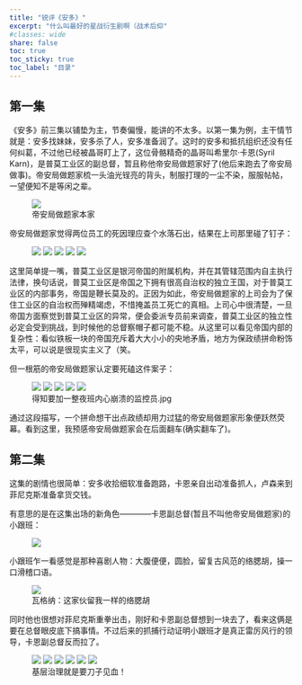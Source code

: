 ```yaml
---
title: "锐评《安多》"  
excerpt: "什么叫最好的星战衍生剧啊（战术后仰"
#classes: wide
share: false
toc: true
toc_sticky: true
toc_label: "目录"
---
```


## 第一集

《安多》前三集以铺垫为主，节奏偏慢，能讲的不太多。以第一集为例，主干情节就是：安多找妹妹，安多杀了人，安多准备润了。这时的安多和抵抗组织还没有任何纠葛，不过他已经被晶哥盯上了，这位骨骼精奇的晶哥叫希里尔·卡恩(Syril Karn)，是普莫工业区的副总督，暂且称他帝安局做题家好了(他后来跑去了帝安局做事)。帝安局做题家梳一头油光锃亮的背头，制服打理的一尘不染，服服帖帖，一望便知不是等闲之辈。

<figure>
    <a href="/assets/images/andor/1/Screenshot 2022-12-29 192223.jpg"><img src="/assets/images/andor/1/Screenshot 2022-12-29 192223.jpg"></a>
    <figcaption>帝安局做题家本家</figcaption>
</figure>

帝安局做题家觉得两位员工的死因理应查个水落石出，结果在上司那里碰了钉子：

<figure>
    <a href="/assets/images/andor/1/Screenshot 2022-12-29 191824.jpg"><img src="/assets/images/andor/1/Screenshot 2022-12-29 191824.jpg"></a>
    <a href="/assets/images/andor/1/Screenshot 2022-12-29 191847.jpg"><img src="/assets/images/andor/1/Screenshot 2022-12-29 191847.jpg"></a>
    <a href="/assets/images/andor/1/Screenshot 2022-12-29 191950.jpg"><img src="/assets/images/andor/1/Screenshot 2022-12-29 191950.jpg"></a>
    <a href="/assets/images/andor/1/Screenshot 2022-12-29 192010.jpg"><img src="/assets/images/andor/1/Screenshot 2022-12-29 192010.jpg"></a>
    <a href="/assets/images/andor/1/Screenshot 2022-12-29 192026.jpg"><img src="/assets/images/andor/1/Screenshot 2022-12-29 192026.jpg"></a>
</figure>

这里简单提一嘴，普莫工业区是银河帝国的附属机构，并在其管辖范围内自主执行法律，换句话说，普莫工业区是帝国之下拥有很高自治权的独立王国，对于普莫工业区的内部事务，帝国是鞭长莫及的。正因为如此，帝安局做题家的上司会为了保住工业区的自治权而殚精竭虑，不惜掩盖员工死亡的真相。上司心中很清楚，一旦帝国方面察觉到普莫工业区的异常，便会委派专员前来调查，普莫工业区的独立性必定会受到挑战，到时候他的总督察帽子都可能不稳。从这里可以看见帝国内部的复杂性：看似铁板一块的帝国充斥着大大小小的央地矛盾，地方为保政绩拼命粉饰太平，可以说是很现实主义了（笑。

但一根筋的帝安局做题家认定要死磕这件案子：

<figure>
    <a href="/assets/images/andor/1/Screenshot 2022-12-29 191115.jpg"><img src="/assets/images/andor/1/Screenshot 2022-12-29 191115.jpg"></a>
    <a href="/assets/images/andor/1/Screenshot 2022-12-29 191142.jpg"><img src="/assets/images/andor/1/Screenshot 2022-12-29 191142.jpg"></a>
    <a href="/assets/images/andor/1/Screenshot 2022-12-29 191210.jpg"><img src="/assets/images/andor/1/Screenshot 2022-12-29 191210.jpg"></a>
    <a href="/assets/images/andor/1/Screenshot 2022-12-29 191338.jpg"><img src="/assets/images/andor/1/Screenshot 2022-12-29 191338.jpg"></a>
    <a href="/assets/images/andor/1/Screenshot 2022-12-29 191443.jpg"><img src="/assets/images/andor/1/Screenshot 2022-12-29 191443.jpg"></a><figcaption>得知要加一整夜班内心崩溃的监控员.jpg</figcaption>
</figure>

通过这段描写，一个拼命想干出点政绩却用力过猛的帝安局做题家形象便跃然荧幕。看到这里，我预感帝安局做题家会在后面翻车(确实翻车了)。

## 第二集

这集的剧情也很简单：安多收拾细软准备跑路，卡恩亲自出动准备抓人，卢森来到菲尼克斯准备拿货交钱。

有意思的是在这集出场的新角色————卡恩副总督(暂且不叫他帝安局做题家)的小跟班：

<figure>
    <a href="/assets/images/andor/2/1.jpg"><img src="/assets/images/andor/2/1.jpg"></a>
</figure>

小跟班乍一看感觉是那种喜剧人物：大腹便便，圆脸，留复古风范的络腮胡，操一口滑稽口语。

<figure>
    <a href="/assets/images/andor/2/wagnar.jpg"><img src="/assets/images/andor/2/wagnar.jpg"></a><figcaption>瓦格纳：这家伙留我一样的络腮胡</figcaption>
</figure>

同时他也很想对菲尼克斯重拳出击，刚好和卡恩副总督想到一块去了，看来这俩是要在总督眼皮底下搞事情。不过后来的抓捕行动证明小跟班才是真正雷厉风行的领导，卡恩副总督反而拉了。

<figure>
    <a href="/assets/images/andor/2/1.jpg"><img src="/assets/images/andor/2/1.jpg"></a>
    <a href="/assets/images/andor/2/2.jpg"><img src="/assets/images/andor/2/2.jpg"></a>
    <a href="/assets/images/andor/2/3.jpg"><img src="/assets/images/andor/2/3.jpg"></a>
    <a href="/assets/images/andor/2/4.jpg"><img src="/assets/images/andor/2/4.jpg"></a>
    <a href="/assets/images/andor/2/5.jpg"><img src="/assets/images/andor/2/5.jpg"></a>
    <a href="/assets/images/andor/2/6.jpg"><img src="/assets/images/andor/2/6.jpg"></a><figcaption>基层治理就是要刀子见血！</figcaption>
</figure>





























